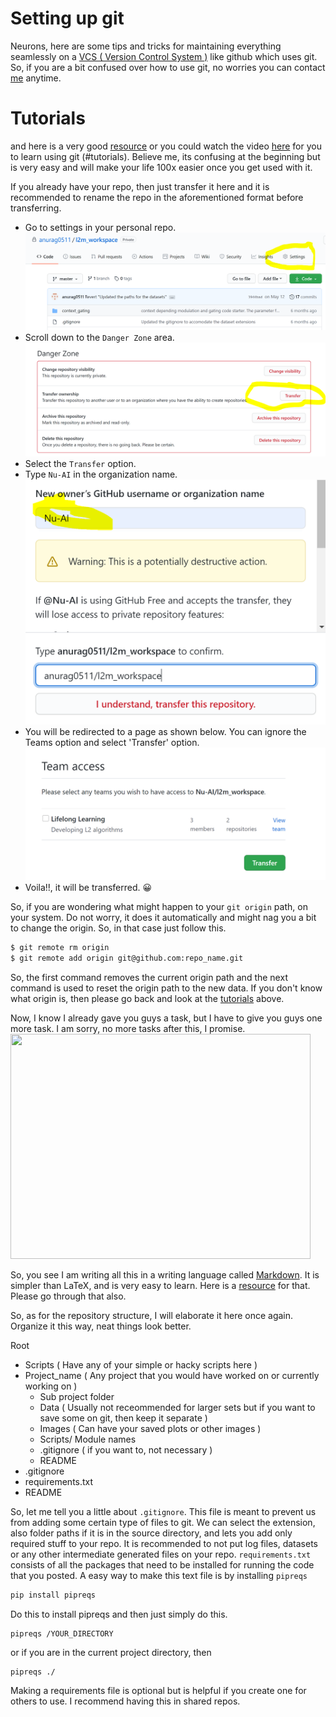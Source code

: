 # Setting up git 
Neurons, here are some tips and tricks for maintaining everything seamlessly on a [VCS ( Version Control System )](https://www.geeksforgeeks.org/version-control-systems/#:~:text=Version%20control%20systems%20are%20a,(snapshots)%20of%20the%20project.) like github which uses git. So, if you are a bit confused over how to use git, no worries 
you can contact [me](https://github.com/anurag0511) anytime.
# Tutorials
and here is a very good [resource](https://githowto.com/) or you could watch the video [here](https://www.youtube.com/watch?v=USjZcfj8yxE) for you to learn using git (#tutorials). Believe me, its confusing at the beginning but is very easy and will make your life 100x easier once you get used with it. 

If you already have your repo, then just transfer it here and it is recommended to rename the repo in the aforementioned format before transferring. 

- Go to settings in your personal repo.
    ![images](images/settings.PNG)
- Scroll down to the `Danger Zone` area.
    ![images](images/transfer.PNG)
- Select the `Transfer` option.
- Type `Nu-AI` in the organization name.
    <img src="images/finish_transfer.PNG" width="500px" />
- You will be redirected to a page as shown below. You can ignore the Teams option and select 'Transfer' option.
    ![image3](images/ignore_message.PNG)
- Voila!!, it will be transferred. :grinning:

So, if you are wondering what might happen to your `git origin` path, on your system. Do not worry, it does it automatically and might nag you a bit to change the origin.
So, in that case just follow this.

```bash
$ git remote rm origin
$ git remote add origin git@github.com:repo_name.git
```
So, the first command removes the current origin path and the next command is used to reset the origin path to the new data. If you don't know what origin is, then please go back and look at the [tutorials](#tutorials) above.

Now, I know I already gave you guys a task, but I have to give you guys one more task. I am sorry, no more tasks after this, I promise.
 <img src="https://media.giphy.com/media/VilvT5SfFVBao/giphy.gif" width="480" height="360" frameBorder="0" />
 
 So, you see I am writing all this in a writing language called [Markdown](https://www.markdownguide.org/). It is simpler than LaTeX, and is very easy to learn. Here is a [resource](https://guides.github.com/features/mastering-markdown/) for that. Please go through that also. 
 
 So, as for the repository structure, I will elaborate it here once again. Organize it this way, neat things look better. 
 
 
 Root
+ Scripts ( Have any of your simple or hacky scripts here )
+ Project_name ( Any project that you would have worked on or currently working on )
    + Sub project folder
    + Data ( Usually not receommended for larger sets but if you want to save some on git, then keep it separate )
    + Images ( Can have your saved plots or other images )
    + Scripts/ Module names
    + .gitignore ( if you want to, not necessary )
    + README
+ .gitignore
+ requirements.txt
+ README

So, let me tell you a little about `.gitignore`. This file is meant to prevent us from adding some certain type of files to git. We can select the extension, also folder paths if it is in the source directory, and lets you add only required stuff to your repo. It is recommended to not put log files, datasets or any other intermediate generated files on your repo.
`requirements.txt` consists of all the packages that need to be installed for running the code that you posted. A easy way to make this text file is by installing `pipreqs`
```bash
pip install pipreqs
```
Do this to install pipreqs and then just simply do this.
```
pipreqs /YOUR_DIRECTORY
```
or 
if you are in the current project directory, then 
```
pipreqs ./
```
Making a requirements file is optional but is helpful if you create one for others to use. I recommend having this in shared repos.
